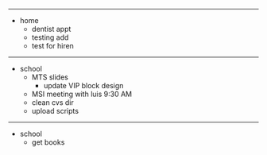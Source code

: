 
---
*   home
	*   dentist appt
	*   testing add
	*   test for hiren

---
*   school
	*   MTS slides
		*   update VIP block design
	*   MSI meeting with luis 9:30 AM
	*   clean cvs dir
	*   upload scripts

---
*   school
	*   get books
